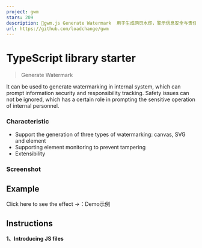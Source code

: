 ```yaml
---
project: gwm
stars: 209
description: 🍭gwm.js Generate Watermark  用于生成网页水印，警示信息安全与责任追踪。
url: https://github.com/loadchange/gwm
---
```


TypeScript library starter
==========================

> Generate Watermark

It can be used to generate watermarking in internal system, which can prompt information security and responsibility tracking. Safety issues can not be ignored, which has a certain role in prompting the sensitive operation of internal personnel.

### Characteristic

-   Support the generation of three types of watermarking: canvas, SVG and element
-   Supporting element monitoring to prevent tampering
-   Extensibility

### Screenshot

Example
-------

Click here to see the effect →：Demo示例

Instructions
------------

**1、Introducing JS files**

<script src\="../js/gwm.js"\></script\>

Or install with NPM

```
npm install gwm
```

**2、Building watermark**

```
gwm.creation()
```

Parameter
---------

Parameter

Default value

Explain

txt

date 内部资料 请勿外传

Watermarking text content

width

158

Watermark Canvas Width

height

100

Watermark canvas height

x

0

Watermarking coordinate X

y

50

Watermarking coordinate y

font

'microsoft yahe'

Setting Watermark Font

fontSize

12

Watermark font size

color

#000

Watermark font color

alpha

0.1

Watermark font transparency

angle

\-15

Watermarking Text Tilt Angle

mode

canvas

Optional parameters\[canvas, svg, element\]

watch

true

Monitoring whether watermarking elements have been tampered with  
Tampering triggers redrawing

css

null

Setting Watermark Element Styles

destroy

true

If \`true\`, cannot be called repeatedly \`creation\`

container

body

Pass in a package container, which can be a \`string\` Type selector, or a DOM object, defaults to body

count

null

Optional parameter, used to directly set the number of watermarks generated

Custom Font Example
-------------------

To use a custom font, you can specify the desired font through the `font` parameter when creating the watermark. For example, to change the font to `Arial`, you can do it like this:

gwm.creation({
  font: 'Arial'
})

Method
------

Method

Explain

gwm.creation

Create a watermarking.

gwm.observing

Manually open the observer, when the watermarking element is tampered with, re-render the watermarking element.

gwm.cancel

Cancel the observer, the watermark can be hidden or deleted.

The development environment using the method
--------------------------------------------

**1、Install**

```
npm install
```

**2、Running projects locally**

```
npm run dev
```

Open index.html preview effect

**3、build command**

```
npm run build
```
